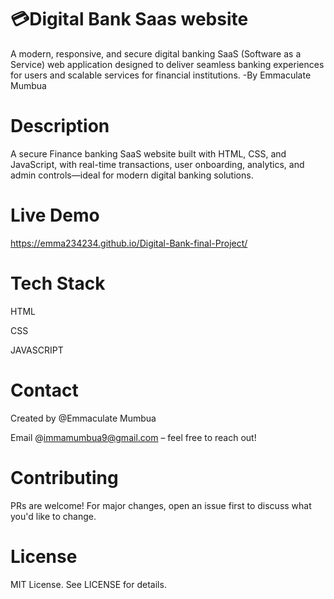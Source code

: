 # 💳Digital Bank Saas website
A modern, responsive, and secure digital banking SaaS (Software as a Service) web application designed to deliver seamless banking experiences for users and scalable services for financial institutions.
-By Emmaculate Mumbua

# Description
A secure Finance banking SaaS website built with HTML, CSS, and JavaScript, with real-time transactions, user onboarding, analytics, and admin controls—ideal for modern digital banking solutions.

#  Live Demo
https://emma234234.github.io/Digital-Bank-final-Project/

#  Tech Stack
HTML

CSS

JAVASCRIPT

# Contact
Created by @Emmaculate Mumbua

Email @immamumbua9@gmail.com
– feel free to reach out!

# Contributing
PRs are welcome! For major changes, open an issue first to discuss what you'd like to change.

# License
MIT License. See LICENSE for details.
